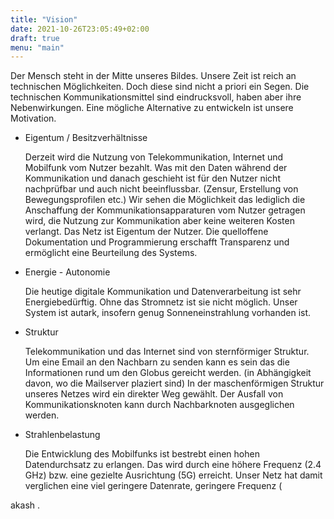 ```yaml
---
title: "Vision"
date: 2021-10-26T23:05:49+02:00
draft: true
menu: "main"
---
```

Der Mensch steht in der Mitte unseres Bildes. Unsere Zeit ist 
reich an technischen Möglichkeiten. Doch diese sind nicht a priori 
ein Segen. Die technischen Kommunikationsmittel sind eindrucksvoll, 
haben aber ihre Nebenwirkungen. 
Eine mögliche Alternative zu entwickeln ist unsere Motivation.

- Eigentum / Besitzverhältnisse
  
  Derzeit wird die Nutzung von Telekommunikation, Internet und Mobilfunk 
  vom Nutzer bezahlt. Was mit den Daten während der Kommunikation und danach
  geschieht ist für den Nutzer nicht nachprüfbar und auch nicht beeinflussbar. 
  (Zensur, Erstellung von Bewegungsprofilen etc.)
  Wir sehen die Möglichkeit das lediglich die Anschaffung der 
  Kommunikationsapparaturen vom Nutzer getragen wird, die Nutzung zur 
  Kommunikation aber keine weiteren Kosten verlangt. Das Netz ist Eigentum der Nutzer.
  Die quelloffene Dokumentation und Programmierung erschafft Transparenz und ermöglicht 
  eine Beurteilung des Systems.
  
- Energie - Autonomie
  
  Die heutige digitale Kommunikation und Datenverarbeitung ist sehr Energiebedürftig. 
  Ohne das Stromnetz ist sie nicht möglich.
  Unser System ist autark, insofern genug Sonneneinstrahlung vorhanden ist.

- Struktur

  Telekommunikation und das Internet sind von sternförmiger Struktur. Um eine Email an 
  den Nachbarn zu senden kann es sein das die Informationen rund um den Globus gereicht 
  werden. (in Abhängigkeit davon, wo die Mailserver plaziert sind) 
  In der maschenförmigen Struktur unseres Netzes wird ein direkter Weg gewählt. 
  Der Ausfall von Kommunikationsknoten kann durch Nachbarknoten ausgeglichen werden.

- Strahlenbelastung

  Die Entwicklung des Mobilfunks ist bestrebt einen hohen Datendurchsatz zu erlangen. 
  Das wird durch eine höhere Frequenz (2.4 GHz) bzw. eine gezielte Ausrichtung (5G) erreicht.
  Unser Netz hat damit verglichen eine viel geringere Datenrate, geringere Frequenz (

akash .

